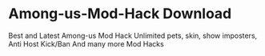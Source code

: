 # Among-us-Mod-Hack Download
Best and Latest Among-us Mod Hack Unlimited pets, skin, show imposters, Anti Host Kick/Ban And many more Mod Hacks
